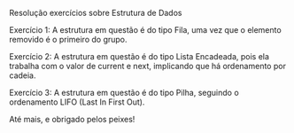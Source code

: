 Resolução exercícios sobre Estrutura de Dados

Exercício 1:
A estrutura em questão é do tipo Fila, uma vez que o elemento removido é o primeiro do grupo.

Exercício 2:
A estrutura em questão é do tipo Lista Encadeada, pois ela trabalha com o valor de current e next, implicando que há ordenamento por cadeia.

Exercício 3:
A estrutura em questão é do tipo Pilha, seguindo o ordenamento LIFO (Last In First Out).

Até mais, e obrigado pelos peixes!